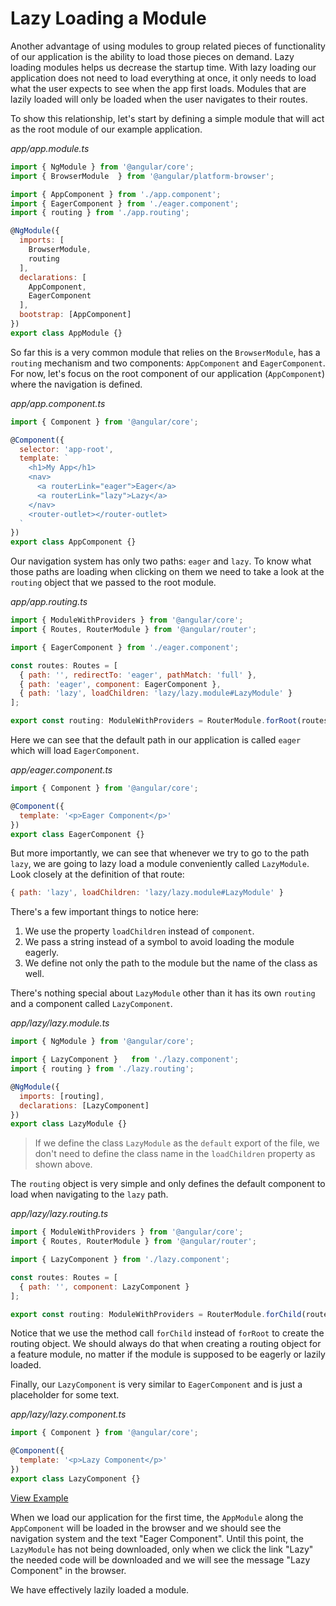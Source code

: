 # Lazy Loading a Module

Another advantage of using modules to group related pieces of functionality of our application is the ability to load those pieces on demand. Lazy loading modules helps us decrease the startup time. With lazy loading our application does not need to load everything at once, it only needs to load what the user expects to see when the app first loads. Modules that are lazily loaded will only be loaded when the user navigates to their routes.

To show this relationship, let's start by defining a simple module that will act as the root module of our example application.

_app/app.module.ts_

```javascript
import { NgModule } from '@angular/core';
import { BrowserModule  } from '@angular/platform-browser';

import { AppComponent } from './app.component';
import { EagerComponent } from './eager.component';
import { routing } from './app.routing';

@NgModule({
  imports: [
    BrowserModule,
    routing
  ],
  declarations: [
    AppComponent,
    EagerComponent
  ],
  bootstrap: [AppComponent]
})
export class AppModule {}
```

So far this is a very common module that relies on the `BrowserModule`, has a `routing` mechanism and two components: `AppComponent` and `EagerComponent`. For now, let's focus on the root component of our application \(`AppComponent`\) where the navigation is defined.

_app/app.component.ts_

```javascript
import { Component } from '@angular/core';

@Component({
  selector: 'app-root',
  template: `
    <h1>My App</h1>
    <nav>
      <a routerLink="eager">Eager</a>
      <a routerLink="lazy">Lazy</a>
    </nav>
    <router-outlet></router-outlet>
  `
})
export class AppComponent {}
```

Our navigation system has only two paths: `eager` and `lazy`. To know what those paths are loading when clicking on them we need to take a look at the `routing` object that we passed to the root module.

_app/app.routing.ts_

```javascript
import { ModuleWithProviders } from '@angular/core';
import { Routes, RouterModule } from '@angular/router';

import { EagerComponent } from './eager.component';

const routes: Routes = [
  { path: '', redirectTo: 'eager', pathMatch: 'full' },
  { path: 'eager', component: EagerComponent },
  { path: 'lazy', loadChildren: 'lazy/lazy.module#LazyModule' }
];

export const routing: ModuleWithProviders = RouterModule.forRoot(routes);
```

Here we can see that the default path in our application is called `eager` which will load `EagerComponent`.

_app/eager.component.ts_

```javascript
import { Component } from '@angular/core';

@Component({
  template: '<p>Eager Component</p>'
})
export class EagerComponent {}
```

But more importantly, we can see that whenever we try to go to the path `lazy`, we are going to lazy load a module conveniently called `LazyModule`. Look closely at the definition of that route:

```javascript
{ path: 'lazy', loadChildren: 'lazy/lazy.module#LazyModule' }
```

There's a few important things to notice here:

1. We use the property `loadChildren` instead of `component`.
2. We pass a string instead of a symbol to avoid loading the module eagerly.
3. We define not only the path to the module but the name of the class as well.

There's nothing special about `LazyModule` other than it has its own `routing` and a component called `LazyComponent`.

_app/lazy/lazy.module.ts_

```javascript
import { NgModule } from '@angular/core';

import { LazyComponent }   from './lazy.component';
import { routing } from './lazy.routing';

@NgModule({
  imports: [routing],
  declarations: [LazyComponent]
})
export class LazyModule {}
```

> If we define the class `LazyModule` as the `default` export of the file, we don't need to define the class name in the `loadChildren` property as shown above.

The `routing` object is very simple and only defines the default component to load when navigating to the `lazy` path.

_app/lazy/lazy.routing.ts_

```javascript
import { ModuleWithProviders } from '@angular/core';
import { Routes, RouterModule } from '@angular/router';

import { LazyComponent } from './lazy.component';

const routes: Routes = [
  { path: '', component: LazyComponent }
];

export const routing: ModuleWithProviders = RouterModule.forChild(routes);
```

Notice that we use the method call `forChild` instead of `forRoot` to create the routing object. We should always do that when creating a routing object for a feature module, no matter if the module is supposed to be eagerly or lazily loaded.

Finally, our `LazyComponent` is very similar to `EagerComponent` and is just a placeholder for some text.

_app/lazy/lazy.component.ts_

```javascript
import { Component } from '@angular/core';

@Component({
  template: '<p>Lazy Component</p>'
})
export class LazyComponent {}
```

[View Example](https://plnkr.co/edit/vpCqRHDAj7V6mlN1AknN?p=preview)

When we load our application for the first time, the `AppModule` along the `AppComponent` will be loaded in the browser and we should see the navigation system and the text "Eager Component". Until this point, the `LazyModule` has not being downloaded, only when we click the link "Lazy" the needed code will be downloaded and we will see the message "Lazy Component" in the browser.

We have effectively lazily loaded a module.

